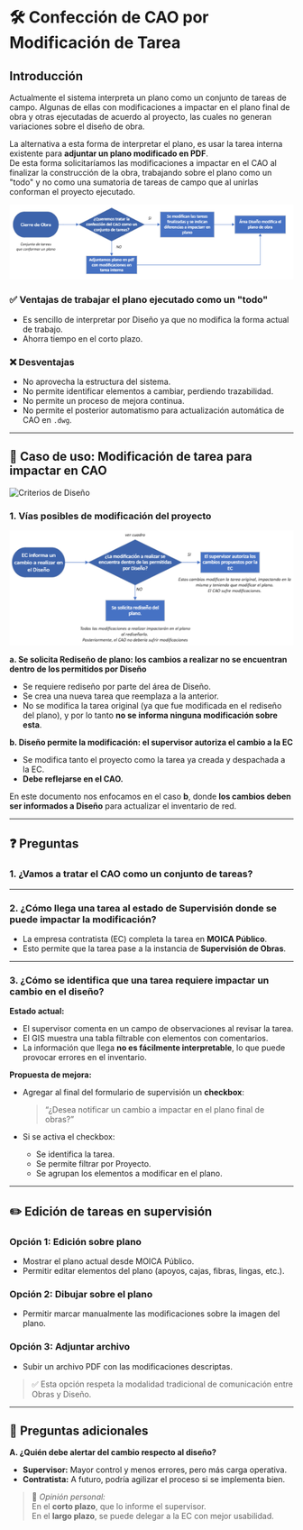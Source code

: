 # 🛠️ Confección de CAO por Modificación de Tarea

## Introducción

Actualmente el sistema interpreta un plano como un conjunto de tareas de campo.
Algunas de ellas con modificaciones a impactar en el plano final de obra y otras ejecutadas de acuerdo al proyecto, las cuales no generan variaciones sobre el diseño de obra.  

La alternativa a esta forma de interpretar el plano, es usar la tarea interna existente para **adjuntar un plano modificado en PDF**.  
De esta forma solicitaríamos las modificaciones a impactar en el CAO al finalizar la construcción de la obra, trabajando sobre el plano como un "todo" y no como una sumatoria de tareas de campo que al unirlas conforman el proyecto ejecutado.

![Flujo de modificación de CAO](flujo_CAO.PNG)

### ✅ Ventajas de trabajar el plano ejecutado como un "todo"

- Es sencillo de interpretar por Diseño ya que no modifica la forma actual de trabajo.
- Ahorra tiempo en el corto plazo.

### ❌ Desventajas

- No aprovecha la estructura del sistema.
- No permite identificar elementos a cambiar, perdiendo trazabilidad.
- No permite un proceso de mejora continua.
- No permite el posterior automatismo para actualización automática de CAO en `.dwg`.

---

## 🧭 Caso de uso: Modificación de tarea para impactar en CAO

![Criterios de Diseño](criterios_Diseño.PNG)

### 1. Vías posibles de modificación del proyecto

![Vias de modificacion](modificacion_CAO.PNG)

**a. Se solicita Rediseño de plano: los cambios a realizar no se encuentran dentro de los permitidos por Diseño**

- Se requiere rediseño por parte del área de Diseño.
- Se crea una nueva tarea que reemplaza a la anterior.
- No se modifica la tarea original (ya que fue modificada en el rediseño del plano), y por lo tanto **no se informa ninguna modificación sobre esta**.

**b. Diseño permite la modificación: el supervisor autoriza el cambio a la EC**

- Se modifica tanto el proyecto como la tarea ya creada y despachada a la EC.
- **Debe reflejarse en el CAO.**

En este documento nos enfocamos en el caso **b**, donde **los cambios deben ser informados a Diseño** para actualizar el inventario de red.

---

## ❓ Preguntas

### 1. ¿Vamos a tratar el CAO como un conjunto de tareas?

---

### 2. ¿Cómo llega una tarea al estado de Supervisión donde se puede impactar la modificación?

- La empresa contratista (EC) completa la tarea en **MOICA Público**.
- Esto permite que la tarea pase a la instancia de **Supervisión de Obras**.

---

### 3. ¿Cómo se identifica que una tarea requiere impactar un cambio en el diseño?

**Estado actual:**  
- El supervisor comenta en un campo de observaciones al revisar la tarea.
- El GIS muestra una tabla filtrable con elementos con comentarios.
- La información que llega **no es fácilmente interpretable**, lo que puede provocar errores en el inventario.

**Propuesta de mejora:**  
- Agregar al final del formulario de supervisión un **checkbox**:
  > “¿Desea notificar un cambio a impactar en el plano final de obras?”

- Si se activa el checkbox:
  - Se identifica la tarea.
  - Se permite filtrar por Proyecto.
  - Se agrupan los elementos a modificar en el plano.

---

## ✏️ Edición de tareas en supervisión

### Opción 1: Edición sobre plano

- Mostrar el plano actual desde MOICA Público.
- Permitir editar elementos del plano (apoyos, cajas, fibras, lingas, etc.).

### Opción 2: Dibujar sobre el plano

- Permitir marcar manualmente las modificaciones sobre la imagen del plano.

### Opción 3: Adjuntar archivo

- Subir un archivo PDF con las modificaciones descriptas.

> ✅ Esta opción respeta la modalidad tradicional de comunicación entre Obras y Diseño.

---

## 🧩 Preguntas adicionales

**A. ¿Quién debe alertar del cambio respecto al diseño?**

- **Supervisor:** Mayor control y menos errores, pero más carga operativa.
- **Contratista:** A futuro, podría agilizar el proceso si se implementa bien.

> 💬 *Opinión personal:*  
> En el **corto plazo**, que lo informe el supervisor.  
> En el **largo plazo**, se puede delegar a la EC con mejor usabilidad.


